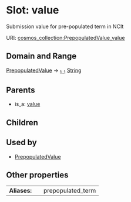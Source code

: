 
# Slot: value

Submission value for pre-populated term in NCIt

URI: [cosmos_collection:PrepopulatedValue_value](https://www.cdisc.org/cosmos/collection_v1.0PrepopulatedValue_value)


## Domain and Range

[PrepopulatedValue](PrepopulatedValue.md) &#8594;  <sub>1..1</sub> [String](types/String.md)

## Parents

 *  is_a: [value](value.md)

## Children


## Used by

 * [PrepopulatedValue](PrepopulatedValue.md)

## Other properties

|  |  |  |
| --- | --- | --- |
| **Aliases:** | | prepopulated_term |